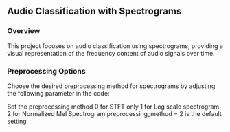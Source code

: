 ## Audio Classification with Spectrograms

### Overview
This project focuses on audio classification using spectrograms, providing a visual representation of the frequency content of audio signals over time.

### Preprocessing Options
Choose the desired preprocessing method for spectrograms by adjusting the following parameter in the code:

Set the preprocessing method
0 for STFT only
1 for Log scale spectrogram
2 for Normalized Mel Spectrogram
preprocessing_method = 2 is the default setting

